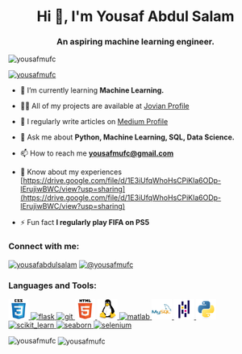 <h1 align="center">Hi 👋, I'm Yousaf Abdul Salam</h1>
<h3 align="center">An aspiring machine learning engineer.</h3>

<p align="left"> <img src="https://komarev.com/ghpvc/?username=yousafmufc&label=Profile%20views&color=0e75b6&style=flat" alt="yousafmufc" /> </p>

<p align="left"> <a href="https://github.com/ryo-ma/github-profile-trophy"><img src="https://github-profile-trophy.vercel.app/?username=yousafmufc" alt="yousafmufc" /></a> </p>

- 🌱 I’m currently learning **Machine Learning.**

- 👨‍💻 All of my projects are available at [Jovian Profile](https://jovian.ai/yousafmufc)

- 📝 I regularly write articles on [Medium Profile](https://medium.com/@yousafmufc)

- 💬 Ask me about **Python, Machine Learning, SQL, Data Science.**

- 📫 How to reach me **yousafmufc@gmail.com**

- 📄 Know about my experiences [https://drive.google.com/file/d/1E3iUfqWhoHsCPiKla6ODp-lErujiwBWC/view?usp=sharing](https://drive.google.com/file/d/1E3iUfqWhoHsCPiKla6ODp-lErujiwBWC/view?usp=sharing)

- ⚡ Fun fact **I regularly play FIFA on PS5**

<h3 align="left">Connect with me:</h3>
<p align="left">
<a href="https://linkedin.com/in/yousafabdulsalam" target="blank"><img align="center" src="https://raw.githubusercontent.com/rahuldkjain/github-profile-readme-generator/master/src/images/icons/Social/linked-in-alt.svg" alt="yousafabdulsalam" height="30" width="40" /></a>
<a href="https://medium.com/@yousafmufc" target="blank"><img align="center" src="https://raw.githubusercontent.com/rahuldkjain/github-profile-readme-generator/master/src/images/icons/Social/medium.svg" alt="@yousafmufc" height="30" width="40" /></a>
</p>

<h3 align="left">Languages and Tools:</h3>
<p align="left"> <a href="https://www.w3schools.com/css/" target="_blank" rel="noreferrer"> <img src="https://raw.githubusercontent.com/devicons/devicon/master/icons/css3/css3-original-wordmark.svg" alt="css3" width="40" height="40"/> </a> <a href="https://flask.palletsprojects.com/" target="_blank" rel="noreferrer"> <img src="https://www.vectorlogo.zone/logos/pocoo_flask/pocoo_flask-icon.svg" alt="flask" width="40" height="40"/> </a> <a href="https://git-scm.com/" target="_blank" rel="noreferrer"> <img src="https://www.vectorlogo.zone/logos/git-scm/git-scm-icon.svg" alt="git" width="40" height="40"/> </a> <a href="https://www.w3.org/html/" target="_blank" rel="noreferrer"> <img src="https://raw.githubusercontent.com/devicons/devicon/master/icons/html5/html5-original-wordmark.svg" alt="html5" width="40" height="40"/> </a> <a href="https://www.linux.org/" target="_blank" rel="noreferrer"> <img src="https://raw.githubusercontent.com/devicons/devicon/master/icons/linux/linux-original.svg" alt="linux" width="40" height="40"/> </a> <a href="https://www.mathworks.com/" target="_blank" rel="noreferrer"> <img src="https://upload.wikimedia.org/wikipedia/commons/2/21/Matlab_Logo.png" alt="matlab" width="40" height="40"/> </a> <a href="https://www.mysql.com/" target="_blank" rel="noreferrer"> <img src="https://raw.githubusercontent.com/devicons/devicon/master/icons/mysql/mysql-original-wordmark.svg" alt="mysql" width="40" height="40"/> </a> <a href="https://pandas.pydata.org/" target="_blank" rel="noreferrer"> <img src="https://raw.githubusercontent.com/devicons/devicon/2ae2a900d2f041da66e950e4d48052658d850630/icons/pandas/pandas-original.svg" alt="pandas" width="40" height="40"/> </a> <a href="https://www.python.org" target="_blank" rel="noreferrer"> <img src="https://raw.githubusercontent.com/devicons/devicon/master/icons/python/python-original.svg" alt="python" width="40" height="40"/> </a> <a href="https://scikit-learn.org/" target="_blank" rel="noreferrer"> <img src="https://upload.wikimedia.org/wikipedia/commons/0/05/Scikit_learn_logo_small.svg" alt="scikit_learn" width="40" height="40"/> </a> <a href="https://seaborn.pydata.org/" target="_blank" rel="noreferrer"> <img src="https://seaborn.pydata.org/_images/logo-mark-lightbg.svg" alt="seaborn" width="40" height="40"/> </a> <a href="https://www.selenium.dev" target="_blank" rel="noreferrer"> <img src="https://raw.githubusercontent.com/detain/svg-logos/780f25886640cef088af994181646db2f6b1a3f8/svg/selenium-logo.svg" alt="selenium" width="40" height="40"/> </a> </p>

<p><img align="left" src="https://github-readme-stats.vercel.app/api/top-langs?username=yousafmufc&show_icons=true&locale=en&layout=compact" alt="yousafmufc" /></p>

<p>&nbsp;<img align="center" src="https://github-readme-stats.vercel.app/api?username=yousafmufc&show_icons=true&locale=en" alt="yousafmufc" /></p>


<!---
yousafmufc/yousafmufc is a ✨ special ✨ repository because its `README.md` (this file) appears on your GitHub profile.
You can click the Preview link to take a look at your changes.
--->
